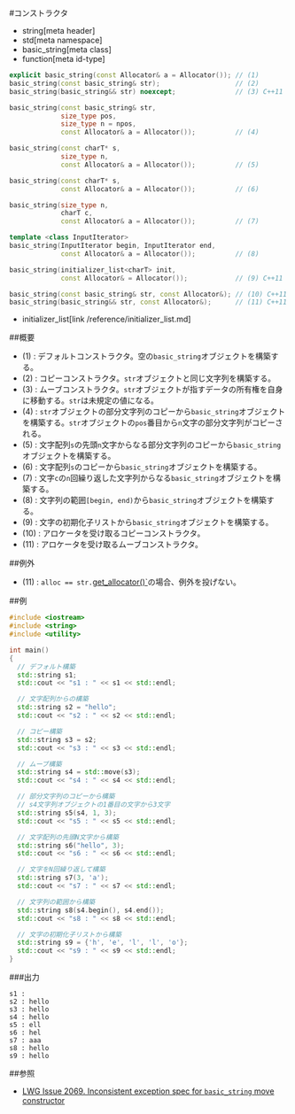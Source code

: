 #コンストラクタ
* string[meta header]
* std[meta namespace]
* basic_string[meta class]
* function[meta id-type]

```cpp
explicit basic_string(const Allocator& a = Allocator()); // (1)
basic_string(const basic_string& str);                   // (2)
basic_string(basic_string&& str) noexcept;               // (3) C++11

basic_string(const basic_string& str,
             size_type pos,
             size_type n = npos,
             const Allocator& a = Allocator());          // (4)

basic_string(const charT* s,
             size_type n,
             const Allocator& a = Allocator());          // (5)

basic_string(const charT* s,
             const Allocator& a = Allocator());          // (6)

basic_string(size_type n,
             charT c,
             const Allocator& a = Allocator());          // (7)

template <class InputIterator>
basic_string(InputIterator begin, InputIterator end,
             const Allocator& a = Allocator());          // (8)

basic_string(initializer_list<charT> init,
             const Allocator& = Allocator());            // (9) C++11

basic_string(const basic_string& str, const Allocator&); // (10) C++11
basic_string(basic_string&& str, const Allocator&);      // (11) C++11
```
* initializer_list[link /reference/initializer_list.md]

##概要
- (1) : デフォルトコンストラクタ。空の`basic_string`オブジェクトを構築する。
- (2) : コピーコンストラクタ。`str`オブジェクトと同じ文字列を構築する。
- (3) : ムーブコンストラクタ。`str`オブジェクトが指すデータの所有権を自身に移動する。`str`は未規定の値になる。
- (4) : `str`オブジェクトの部分文字列のコピーから`basic_string`オブジェクトを構築する。`str`オブジェクトの`pos`番目から`n`文字の部分文字列がコピーされる。
- (5) : 文字配列`s`の先頭`n`文字からなる部分文字列のコピーから`basic_string`オブジェクトを構築する。
- (6) : 文字配列`s`のコピーから`basic_string`オブジェクトを構築する。
- (7) : 文字`c`の`n`回繰り返した文字列からなる`basic_string`オブジェクトを構築する。
- (8) : 文字列の範囲`[begin, end)`から`basic_string`オブジェクトを構築する。
- (9) : 文字の初期化子リストから`basic_string`オブジェクトを構築する。
- (10) : アロケータを受け取るコピーコンストラクタ。
- (11) : アロケータを受け取るムーブコンストラクタ。


##例外
- (11) : `alloc == str.`[get_allocator()`](./get_allocator.md)の場合、例外を投げない。


##例
```cpp
#include <iostream>
#include <string>
#include <utility>

int main()
{
  // デフォルト構築
  std::string s1;
  std::cout << "s1 : " << s1 << std::endl;

  // 文字配列からの構築
  std::string s2 = "hello";
  std::cout << "s2 : " << s2 << std::endl;

  // コピー構築
  std::string s3 = s2;
  std::cout << "s3 : " << s3 << std::endl;

  // ムーブ構築
  std::string s4 = std::move(s3);
  std::cout << "s4 : " << s4 << std::endl;

  // 部分文字列のコピーから構築
  // s4文字列オブジェクトの1番目の文字から3文字
  std::string s5(s4, 1, 3);
  std::cout << "s5 : " << s5 << std::endl;

  // 文字配列の先頭N文字から構築
  std::string s6("hello", 3);
  std::cout << "s6 : " << s6 << std::endl;

  // 文字をN回繰り返して構築
  std::string s7(3, 'a');
  std::cout << "s7 : " << s7 << std::endl;

  // 文字列の範囲から構築
  std::string s8(s4.begin(), s4.end());
  std::cout << "s8 : " << s8 << std::endl;

  // 文字の初期化子リストから構築
  std::string s9 = {'h', 'e', 'l', 'l', 'o'};
  std::cout << "s9 : " << s9 << std::endl;
}
```

###出力
```
s1 : 
s2 : hello
s3 : hello
s4 : hello
s5 : ell
s6 : hel
s7 : aaa
s8 : hello
s9 : hello
```

##参照
- [LWG Issue 2069. Inconsistent exception spec for `basic_string` move constructor](http://www.open-std.org/jtc1/sc22/wg21/docs/lwg-defects.html#2069)

